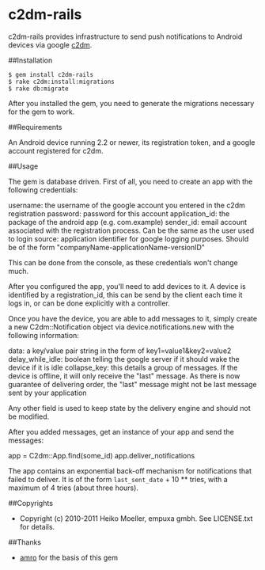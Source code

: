 # c2dm-rails

c2dm-rails provides infrastructure to send push notifications to Android devices via google [c2dm](http://code.google.com/android/c2dm/index.html).

##Installation

    $ gem install c2dm-rails
    $ rake c2dm:install:migrations
    $ rake db:migrate

  After you installed the gem, you need to generate the migrations necessary for the gem to work.
    
##Requirements

An Android device running 2.2 or newer, its registration token, and a google account registered for c2dm.

##Usage

The gem is database driven. First of all, you need to create an app with the following credentials:

  username: the username of the google account you entered in the c2dm registration
  password: password for this account
  application_id: the package of the android app (e.g. com.example)
  sender_id: email account associated with the registration process. Can be the same as the user used to login
  source: application identifier for google logging purposes. Should be of the form "companyName-applicationName-versionID"

This can be done from the console, as these credentials won't change much.

After you configured the app, you'll need to add devices to it. A device is identified by a registration_id, this can be send by the client each time it logs in, or can be done explicitly with a controller.

Once you have the device, you are able to add messages to it, simply create a new C2dm::Notification object via device.notifications.new with the following information:

  data: a key/value pair string in the form of key1=value1&key2=value2
  delay_while_idle: boolean telling the google server if it should wake the device if it is idle
  collapse_key: this details a group of messages. If the device is offline, it will only receive the "last" message. As there is now guarantee of delivering order, the "last" message might not be last message sent by your application

Any other field is used to keep state by the delivery engine and should not be modified.

After you added messages, get an instance of your app and send the messages:

  app = C2dm::App.find(some_id)
  app.deliver_notifications

The app contains an exponential back-off mechanism for notifications that failed to deliver. It is of the form `last_sent_date` + 10 ** tries, with a maximum of 4 tries (about three hours).



##Copyrights

* Copyright (c) 2010-2011 Heiko Moeller, empuxa gmbh. See LICENSE.txt for details.

##Thanks

* [amro](https://github.com/amro/c2dm) for the basis of this gem